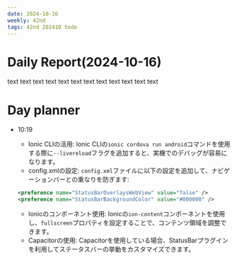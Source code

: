 ```yaml
---
date: 2024-10-16
weekly: 42nd
tags: 42nd 202410 todo
---
```

# Daily Report(2024-10-16)
text text text text text text text text text text text text
# Day planner

- 10:19 
	- Ionic CLIの活用: Ionic CLIの`ionic cordova run android`コマンドを使用する際に`--livereload`フラグを追加すると、実機でのデバッグが容易になります。
	- config.xmlの設定: `config.xml`ファイルに以下の設定を追加して、ナビゲーションバーとの重なりを防ぎます:
	
	```xml
	<preference name="StatusBarOverlaysWebView" value="false" />
	<preference name="StatusBarBackgroundColor" value="#000000" />
	```
	
	- Ionicのコンポーネント使用: Ionicの`ion-content`コンポーネントを使用し、`fullscreen`プロパティを設定することで、コンテンツ領域を調整できます。
	- Capacitorの使用: Capacitorを使用している場合、StatusBarプラグインを利用してステータスバーの挙動をカスタマイズできます。 
